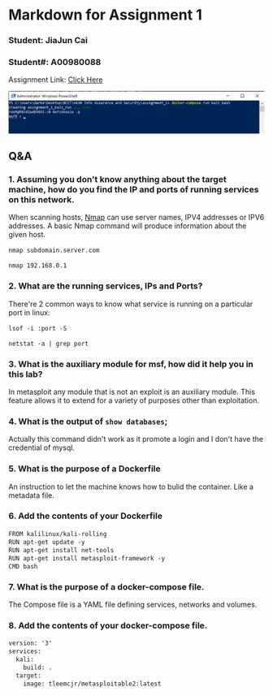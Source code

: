 # Markdown for Assignment 1
### Student: JiaJun Cai
### Student#: A00980088

Assignment Link: [Click Here](https://bcit1.gitlab.io/acit-4630/a-1.html)

![Console](./165959.png)

## Q&A

### 1. Assuming you don't know anything about the target machine, how do you find the IP and ports of running services on this network.
When scanning hosts, [Nmap](https://nmap.org/download.html) can use server names, IPV4 addresses or IPV6 addresses. A basic Nmap command will produce information about the given host.
```
nmap subdomain.server.com
```
```
nmap 192.168.0.1
```
### 2. What are the running services, IPs and Ports?
There're 2 common ways to know what service is running on a particular port in linux:
```
lsof -i :port -S
```
```
netstat -a | grep port
```
### 3. What is the auxiliary module for msf, how did it help you in this lab?
In metasploit any module that is not an exploit is an auxiliary module. This feature allows it to extend for a variety of purposes other than exploitation.

### 4. What is the output of `show databases`;
Actually this command didn't work as it promote a login and I don't have the credential of mysql.

### 5. What is the purpose of a Dockerfile
An instruction to let the machine knows how to bulid the container. Like a metadata file.

### 6. Add the contents of your Dockerfile
```
FROM kalilinux/kali-rolling
RUN apt-get update -y
RUN apt-get install net-tools
RUN apt-get install metasploit-framework -y
CMD bash
```

### 7. What is the purpose of a docker-compose file.
The Compose file is a YAML file defining services, networks and volumes. 

### 8. Add the contents of your docker-compose file.
```
version: '3'
services:
  kali:
    build: .
  target:
    image: tleemcjr/metasploitable2:latest
```
